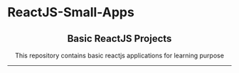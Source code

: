 # ReactJS-Small-Apps

<h2 align="center">Basic ReactJS Projects</h2>

<p align="center">This repository contains basic reactjs applications for learning purpose</p>

<hr />
